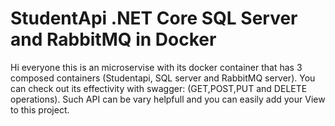 # StudentApi .NET Core SQL Server and RabbitMQ in Docker
Hi everyone this is an microservise with its docker container that has 3 composed containers (Studentapi, SQL server and RabbitMQ server).
You can check out its effectivity with swagger: (GET,POST,PUT and DELETE operations).
Such API can be vary helpfull and you can easily add your View to this project.
